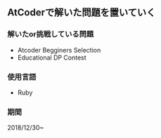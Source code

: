 ## AtCoderで解いた問題を置いていく  
### 解いたor挑戦している問題  
* Atcoder Begginers Selection
* Educational DP Contest

### 使用言語  
* Ruby

### 期間  
2018/12/30~
